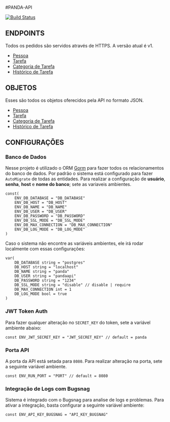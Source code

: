#PANDA-API

[![Build Status](https://travis-ci.org/wilsontamarozzi/panda-api.svg?branch=master)](https://travis-ci.org/wilsontamarozzi/panda-api)

## ENDPOINTS

Todos os pedidos são servidos através de HTTPS. A versão atual é v1.
* [Pessoa](full_format.md#pessoa)
* [Tarefa](full_format.md#tarefa)
* [Categoria de Tarefa](full_format.md#categoria-de-tarefa)
* [Histórico de Tarefa](full_format.md#histórico-de-tarefa)

## OBJETOS

Esses são todos os objetos oferecidos pela API no formato JSON.
* [Pessoa](full_format.md#pessoa)
* [Tarefa](full_format.md#tarefa)
* [Categoria de Tarefa](full_format.md#categoria-de-tarefa)
* [Histórico de Tarefa](full_format.md#histórico-de-tarefa)

## CONFIGURAÇÕES

### Banco de Dados
Nesse projeto é utilizado o ORM [Gorm](http://jinzhu.me/gorm/) para fazer todos os relacionamentos do banco de dados.
Por padrão o sistema está configurado para fazer `AutoMigrate` de todas as entidades.
Para realizar a configuração de **usuário**, **senha**, **host** e **nome do banco**; sete as variaveis ambientes.

```golang
const(
    ENV_DB_DATABASE = "DB_DATABASE"
    ENV_DB_HOST = "DB_HOST"
    ENV_DB_NAME = "DB_NAME"
    ENV_DB_USER = "DB_USER"
    ENV_DB_PASSWORD = "DB_PASSWORD"
    ENV_DB_SSL_MODE = "DB_SSL_MODE"
    ENV_DB_MAX_CONNECTION = "DB_MAX_CONNECTION"
    ENV_DB_LOG_MODE = "DB_LOG_MODE"
)
```

Caso o sistema não encontre as variáveis ambientes, ele irá rodar localmente com essas configurações:

```golang
var(
    DB_DATABASE string = "postgres"
    DB_HOST string = "localhost"
    DB_NAME string = "panda"
    DB_USER string = "pandaapi"
    DB_PASSWORD string = "1234"
    DB_SSL_MODE string = "disable" // disable | require
    DB_MAX_CONNECTION int = 1
    DB_LOG_MODE bool = true
)
```

### JWT Token Auth
Para fazer qualquer alteração no `SECRET_KEY` do token, sete a variável ambiente abaixo:

```golang
const ENV_JWT_SECRET_KEY = "JWT_SECRET_KEY" // default = panda
```

### Porta API
A porta da API está setada para `8080`. Para realizar alteração na porta, sete a seguinte variável ambiente.

```golang
const ENV_RUN_PORT = "PORT" // default = 8080
```

### Integração de Logs com Bugsnag
Sistema é integrado com o Bugsnag para analise de logs e problemas. Para ativar a integração, basta configurar a seguinte variável ambiente:

```golang
const ENV_API_KEY_BUGSNAG = "API_KEY_BUGSNAG"
```